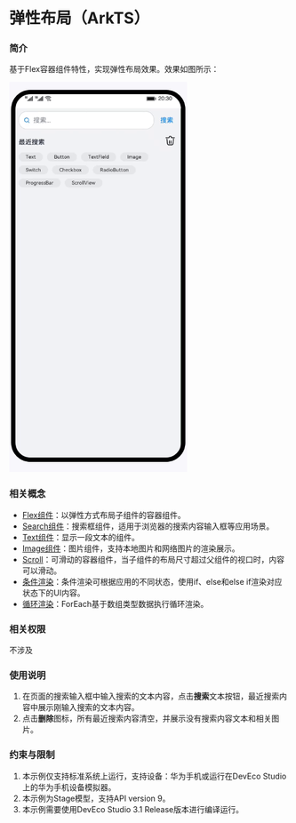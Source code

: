 # 弹性布局（ArkTS）

### 简介

基于Flex容器组件特性，实现弹性布局效果。效果如图所示：

![image](screenshots/device/flexLayout.gif)

### 相关概念

- [Flex组件](https://developer.harmonyos.com/cn/docs/documentation/doc-references-V3/ts-container-flex-0000001427902472-V3?catalogVersion=V3)：以弹性方式布局子组件的容器组件。
- [Search组件](https://developer.harmonyos.com/cn/docs/documentation/doc-references-V3/ts-basic-components-search-0000001428061740-V3?catalogVersion=V3)：搜索框组件，适用于浏览器的搜索内容输入框等应用场景。
- [Text组件](https://developer.harmonyos.com/cn/docs/documentation/doc-references-V3/ts-basic-components-text-0000001477981201-V3?catalogVersion=V3)：显示一段文本的组件。
- [Image组件](https://developer.harmonyos.com/cn/docs/documentation/doc-references-V3/ts-basic-components-image-0000001428061728-V3?catalogVersion=V3)：图片组件，支持本地图片和网络图片的渲染展示。
- [Scroll](https://developer.harmonyos.com/cn/docs/documentation/doc-references-V3/ts-container-scroll-0000001427902480-V3?catalogVersion=V3)：可滑动的容器组件，当子组件的布局尺寸超过父组件的视口时，内容可以滑动。
- [条件渲染](https://developer.harmonyos.com/cn/docs/documentation/doc-guides-V3/arkts-rendering-control-ifelse-0000001524177637-V3?catalogVersion=V3)：条件渲染可根据应用的不同状态，使用if、else和else if渲染对应状态下的UI内容。
- [循环渲染](https://developer.harmonyos.com/cn/docs/documentation/doc-guides-V3/arkts-rendering-control-foreach-0000001524537153-V3?catalogVersion=V3)：ForEach基于数组类型数据执行循环渲染。

### 相关权限

不涉及

### 使用说明

1. 在页面的搜索输入框中输入搜索的文本内容，点击**搜索**文本按钮，最近搜索内容中展示刚输入搜索的文本内容。
2. 点击**删除**图标，所有最近搜索内容清空，并展示没有搜索内容文本和相关图片。

### 约束与限制

1. 本示例仅支持标准系统上运行，支持设备：华为手机或运行在DevEco Studio上的华为手机设备模拟器。
2. 本示例为Stage模型，支持API version 9。
3. 本示例需要使用DevEco Studio 3.1 Release版本进行编译运行。

